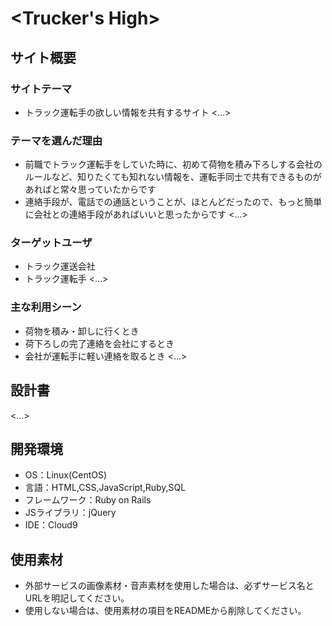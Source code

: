 # <Trucker's High>

## サイト概要
### サイトテーマ
- トラック運転手の欲しい情報を共有するサイト
<...>

### テーマを選んだ理由
- 前職でトラック運転手をしていた時に、初めて荷物を積み下ろしする会社のルールなど、知りたくても知れない情報を、運転手同士で共有できるものがあればと常々思っていたからです
- 連絡手段が、電話での通話ということが、ほとんどだったので、もっと簡単に会社との連絡手段があればいいと思ったからです
<...>

### ターゲットユーザ
- トラック運送会社
- トラック運転手
<...>

### 主な利用シーン
- 荷物を積み・卸しに行くとき
- 荷下ろしの完了連絡を会社にするとき
- 会社が運転手に軽い連絡を取るとき
<...>

## 設計書
<...>

## 開発環境
- OS：Linux(CentOS)
- 言語：HTML,CSS,JavaScript,Ruby,SQL
- フレームワーク：Ruby on Rails
- JSライブラリ：jQuery
- IDE：Cloud9

## 使用素材
- 外部サービスの画像素材・音声素材を使用した場合は、必ずサービス名とURLを明記してください。
- 使用しない場合は、使用素材の項目をREADMEから削除してください。